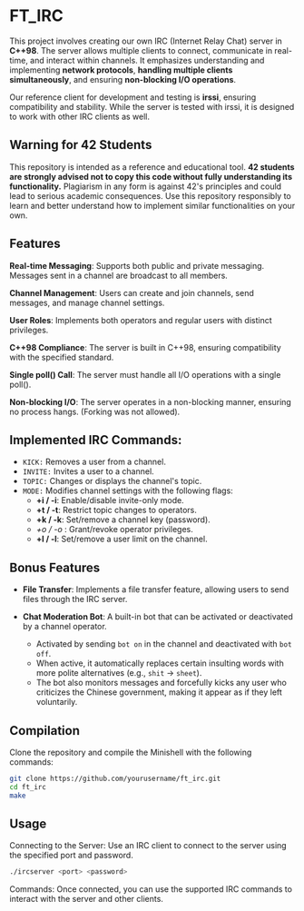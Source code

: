 # FT_IRC

This project involves creating our own IRC (Internet Relay Chat) server in **C++98**. The server allows multiple clients to connect, communicate in real-time, and interact within channels. It emphasizes understanding and implementing **network protocols**, **handling multiple clients simultaneously**, and ensuring **non-blocking I/O operations**.

Our reference client for development and testing is **irssi**, ensuring compatibility and stability. While the server is tested with irssi, it is designed to work with other IRC clients as well.


## Warning for 42 Students

This repository is intended as a reference and educational tool. **42 students are strongly advised not to copy this code without fully understanding its functionality.** Plagiarism in any form is against 42's principles and could lead to serious academic consequences. Use this repository responsibly to learn and better understand how to implement similar functionalities on your own.

## Features

**Real-time Messaging**: Supports both public and private messaging. Messages sent in a channel are broadcast to all members.

**Channel Management**: Users can create and join channels, send messages, and manage channel settings.

**User Roles**: Implements both operators and regular users with distinct privileges.

**C++98 Compliance**: The server is built in C++98, ensuring compatibility with the specified standard.

**Single poll() Call**: The server must handle all I/O operations with a single poll().

**Non-blocking I/O**: The server operates in a non-blocking manner, ensuring no process hangs. (Forking was not allowed).

## Implemented IRC Commands:

- `KICK:` Removes a user from a channel.
- `INVITE:` Invites a user to a channel.
- `TOPIC:` Changes or displays the channel's topic.
- `MODE:` Modifies channel settings with the following flags:
    - **+i / -i**: Enable/disable invite-only mode.
    - **+t / -t**: Restrict topic changes to operators.
    - **+k <key> / -k**: Set/remove a channel key (password).
    - *+o <user> / -o <user>*: Grant/revoke operator privileges.
    - **+l <limit> / -l**: Set/remove a user limit on the channel.

## Bonus Features

- **File Transfer**: Implements a file transfer feature, allowing users to send files through the IRC server.

- **Chat Moderation Bot**: A built-in bot that can be activated or deactivated by a channel operator.
     - Activated by sending ```bot on``` in the channel and deactivated with ```bot off```.
     - When active, it automatically replaces certain insulting words with more polite alternatives (e.g., ```shit``` → ```sheet```).
     - The bot also monitors messages and forcefully kicks any user who criticizes the Chinese government, making it appear as if they left voluntarily.

## Compilation

Clone the repository and compile the Minishell with the following commands:

```bash
git clone https://github.com/yourusername/ft_irc.git
cd ft_irc
make
```

## Usage

Connecting to the Server: Use an IRC client to connect to the server using the specified port and password.
```bash
./ircserver <port> <password>
```
Commands: Once connected, you can use the supported IRC commands to interact with the server and other clients.
